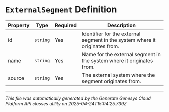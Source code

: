 # `ExternalSegment` Definition

| Property | Type | Required | Description |
|----------|------|----------|-------------|
| id | `string` | Yes | Identifier for the external segment in the system where it originates from. |
| name | `string` | Yes | Name for the external segment in the system where it originates from. |
| source | `string` | Yes | The external system where the segment originates from. |

---

*This file was automatically generated by the Generate Genesys Cloud Platform API classes utility on 2025-04-24T15:04:25.739Z*